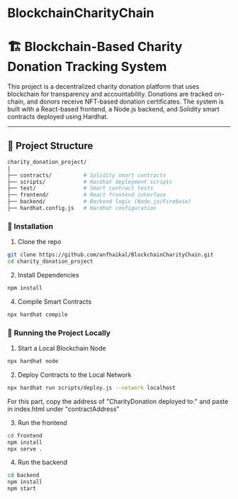 # BlockchainCharityChain

# 🏗️ Blockchain-Based Charity Donation Tracking System

This project is a decentralized charity donation platform that uses blockchain for transparency and accountability. Donations are tracked on-chain, and donors receive NFT-based donation certificates. The system is built with a React-based frontend, a Node.js backend, and Solidity smart contracts deployed using Hardhat.

---

## 📁 Project Structure

```bash
charity_donation_project/
│
├── contracts/          # Solidity smart contracts
├── scripts/            # Hardhat deployment scripts
├── test/               # Smart contract tests
├── frontend/           # React frontend interface
├── backend/            # Backend logic (Node.js/Firebase)
├── hardhat.config.js   # Hardhat configuration
```
### 🔧 Installation
1. Clone the repo
```bash
git clone https://github.com/anfhaikal/BlockchainCharityChain.git
cd charity_donation_project
```
2. Install Dependencies
```bash
npm install
```
4. Compile Smart Contracts
```bash
npx hardhat compile
```

### 🧪 Running the Project Locally
1. Start a Local Blockchain Node
```bash
npx hardhat node
```
2. Deploy Contracts to the Local Network
```bash
npx hardhat run scripts/deploy.js --network localhost
```
For this part, copy the address of "CharityDonation deployed to:" and paste in index.html under "contractAddress"


3. Run the frontend
```bash
cd frontend
npm install
npx serve .
```
4. Run the backend
```bash
cd backend
npm install
npm start
```

